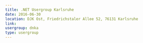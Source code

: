 ```yaml
---
title: .NET Usergroup Karlsruhe 
date: 2016-06-30
location: DJK Ost, Friedrichstaler Allee 52, 76131 Karlsruhe
link: 
usergroup: dnka
type: usergroup
---
```

